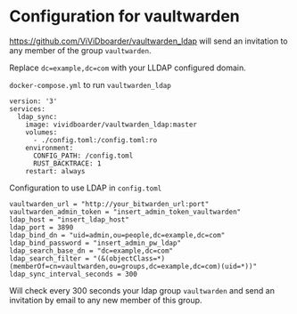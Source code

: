# Configuration for vaultwarden

https://github.com/ViViDboarder/vaultwarden_ldap will send an invitation to any member of the group ```vaultwarden```.

Replace ```dc=example,dc=com``` with your LLDAP configured domain.

```docker-compose.yml``` to run ```vaultwarden_ldap```
```
version: '3'
services:
  ldap_sync:
    image: vividboarder/vaultwarden_ldap:master
    volumes:
      - ./config.toml:/config.toml:ro
    environment:
      CONFIG_PATH: /config.toml
      RUST_BACKTRACE: 1
    restart: always
```
Configuration to use LDAP in ```config.toml```
```
vaultwarden_url = "http://your_bitwarden_url:port"
vaultwarden_admin_token = "insert_admin_token_vaultwarden"
ldap_host = "insert_ldap_host"
ldap_port = 3890
ldap_bind_dn = "uid=admin,ou=people,dc=example,dc=com"
ldap_bind_password = "insert_admin_pw_ldap"
ldap_search_base_dn = "dc=example,dc=com"
ldap_search_filter = "(&(objectClass=*)(memberOf=cn=vaultwarden,ou=groups,dc=example,dc=com)(uid=*))"
ldap_sync_interval_seconds = 300
```
Will check every 300 seconds your ldap group ```vaultwarden``` and send an invitation by email to any new member of this group.

